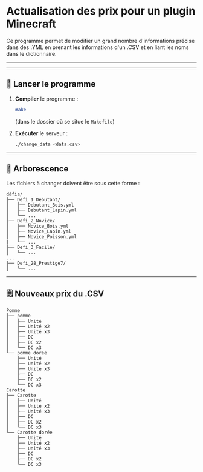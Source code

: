# Actualisation des prix pour un plugin Minecraft

Ce programme permet de modifier un grand nombre d'informations précise dans des .YML en prenant les informations d'un .CSV et en liant les noms dans le dictionnaire.

---


---

## 🚀 Lancer le programme

1. **Compiler** le programme :
   ```bash
   make
   ```
   (dans le dossier où se situe le `Makefile`)

2. **Exécuter** le serveur :
   ```bash
   ./change_data <data.csv>
   ```
---

## 🌳 Arborescence

Les fichiers à changer doivent être sous cette forme :
```
défis/
├── Defi_1_Debutant/
│   ├── Debutant_Bois.yml
│   ├── Debutant_Lapin.yml
│   └── ...
├── Defi_2_Novice/
│   ├── Novice_Bois.yml
│   ├── Novice_Lapin.yml
│   ├── Novice_Poisson.yml
|   └── ...
├── Defi_3_Facile/
│   └── ...
...
├── Defi_28_Prestige7/
│   └── ...
```
---



## 🗒️ Nouveaux prix du .CSV
```
Pomme
├── pomme
│   ├── Unité
│   ├── Unité x2
│   ├── Unité x3
│   ├── DC
│   ├── DC x2
│   └── DC x3
└── pomme dorée
    ├── Unité
    ├── Unité x2
    ├── Unité x3
    ├── DC
    ├── DC x2
    └── DC x3
Carotte
├── Carotte
│   ├── Unité
│   ├── Unité x2
│   ├── Unité x3
│   ├── DC
│   ├── DC x2
│   └── DC x3
└── Carotte dorée
    ├── Unité
    ├── Unité x2
    ├── Unité x3
    ├── DC
    ├── DC x2
    └── DC x3

```
